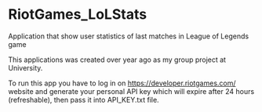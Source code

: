 # RiotGames_LoLStats
Application that show user statistics of last matches in League of Legends game

This applications was created over year ago as my group project at University.

To run this app you have to log in on https://developer.riotgames.com/ website and generate your personal API key
which will expire after 24 hours (refreshable), then pass it into API_KEY.txt file.
